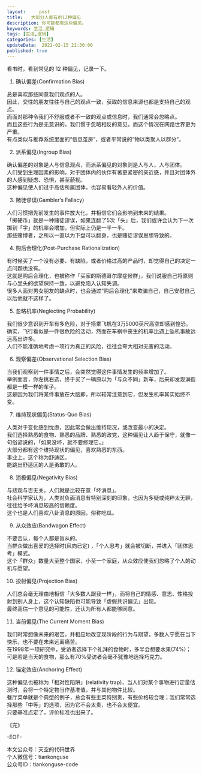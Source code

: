 ```yaml
---   
layout:     post  
title:   大部分人都有的12种偏见
description: 你可能都有这些偏见。       
keywords: 生活,逻辑  
tags: [生活,逻辑]    
categories: [生活]  
updateData:  2021-02-15 21:30:00  
published: true  
---  
```


看书时，看到常见的 12 种偏见，记录一下。  


1. 确认偏差(Confirmation Bias)  


总是喜欢那些同意我们观点的人。  
因此，交往的朋友往往与自己的观点一致，获取的信息来源也都是支持自己的观点。  
而面对那种令我们不舒服或者不一致的观点或信息时，我们通常会忽略点。  
而且这些行为是无意识的，我们惯于忽略相反的意见，而这个情况在网路世界更为严重。  
有点类似与推荐系统里面的“信息茧房”，或者平常说的“物以类聚人以群分”。  


2. 派系偏见(Ingroup Bias)  


确认偏差的对象是人与信息观点，而派系偏见的对象则是人与人，人与团体。  
人们受到生理因素的影响，对于团体内的伙伴有著更紧密的亲近感，并且对团体外的人感到疑虑、恐惧，甚至藐视。  
这种偏见使人们过于高估所属团体，也容易看轻外人的价值。  


3. 赌徒谬误(Gambler’s Fallacy)  


人们习惯把先前发生的事件放大化，并相信它们会影响到未来的结果。  
「掷硬币」就是一种赌徒谬误，如果连翻了5次「头」后，我们或许会认为下一次掷到「字」的机率会增加，但实际上仍是一半一半。  
那些赌博者，之所以一直以为下盘可以翻身，也是赌徒谬误思想导致的。  


4. 购后合理化(Post-Purchase Rationalization)  


有时候买了一个没有必要、有缺陷，或者价格过高的产品时，却觉得自己的决定一点问题也没有。  
这就是购后合理化，也被称作「买家的斯德哥尔摩症候群」，我们说服自己将原则与心里头的欲望保持一致，以避免陷入认知失调。  
很多人面对男女朋友的缺点时，也会通过“购后合理化”来欺骗自己，自己安慰自己以后他就不这样了。  


5. 忽略机率(Neglecting Probability)  


我们很少意识到开车有多危险，对于搭乘飞机在3万5000英尺高空却感到惶恐。  
确实，飞行看似是一件很危险的活动，然而在车祸中丧生的机率比遇上坠机事故远远高出许多。  
人们不能准确地考虑一项行为真正的风险，往往会夸大相对无害的活动。  


6. 观察偏差(Observational Selection Bias)  


当我们观察到一件事情之后，会突然觉得这件事情发生的频率增加了。  
举例而言，你左挑右选，终于买了一辆原以为「与众不同」新车，后来却发现满街都是一模一样的车子。  
这是因为我们将某件事放在大脑即，所以较常注意到它，但发生机率其实始终不变。  


7. 维持现状偏见(Status-Quo Bias)  


人类对于变化感到忧虑，因此常会做出维持现况，或改变最小的决定。  
我们选择熟悉的食物、熟悉的品牌、熟悉的政党，这种偏见让人趋于保守，就像一句俗谚说的，「如果没坏，就不要修理它。」  
大部分都有这个维持现状的偏见，喜欢熟悉的东西。  
事业上，这个称为舒适区。  
能跳出舒适区的人是勇敢的人。  


8. 消极偏见(Negativity Bias)  


与悲观与否无关，人们就是比较在意「坏消息」。  
社会科学家认为，人类对负面消息有特别深刻的印象，也因为多疑或纯粹太无聊，往往给予坏消息较高的信赖度。  
这个也是人们喜欢八卦消息的原因，俗称吃瓜。  


9. 从众效应(Bandwagon Effect)  
 
不要否认，每个人都是盲从的。  
当群众做出喜爱的选择时(风向已定) ，「个人思考」就会被切断，并进入「团体思考」模式。  
这个「群众」数量大至整个国家，小至一个家庭，从众效应使我们忽略了个人的动机与愿望。  


10. 投射偏见(Projection Bias)  


人们总会毫无理由地相信「大多数人跟我一样」，而将自己的情感、意志、性格投射到别人身上，这个认知缺陷也可能导致「虚假共识偏见」出现。  
最终高估一个意见的可能性，还认为所有人都能够同意。  


11. 当前偏见(The Current Moment Bias)  


我们时常想像未来的艰苦，并相应地改变现阶段的行为与期望，多数人宁愿在当下快乐，也不要在未来远离痛苦。  
在1998年一项研究中，受访者选择下个礼拜的食物时，多半会想要水果(74%)；可是若是当天的食物，那么有70%受访者会毫不犹豫地选择巧克力。  


12. 锚定效应(Anchoring Effect)  


这种偏见也被称为「相对性陷阱」(relativity trap)，当人们对某个事物进行定量估测时，会将一个特定物当作基准值，并与其他物件比较。  
餐厅菜单就是个典型的例子，总会有些主菜特别贵，有些价格较合理；我们常常选择那些「中等」的选项，因为它不会太贵，也不会太便宜。  
只要基准点定了，评价标准也出来了。  


《完》  


-EOF-  



本文公众号：天空的代码世界  
个人微信号：tiankonguse  
公众号ID：tiankonguse-code  
  

